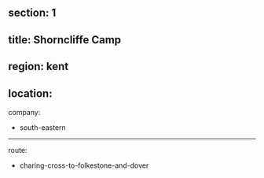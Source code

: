 section: 1
----
title: Shorncliffe Camp
----
region: kent
----
location: 
----
company:
- south-eastern
----
route:
- charing-cross-to-folkestone-and-dover
